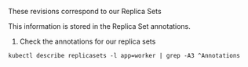 These revisions correspond to our Replica Sets

This information is stored in the Replica Set annotations.

1. Check the annotations for our replica sets

```execute
kubectl describe replicasets -l app=worker | grep -A3 ^Annotations
```
